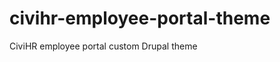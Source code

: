 civihr-employee-portal-theme
============================

CiviHR employee portal custom Drupal theme
